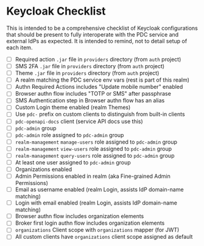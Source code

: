 # Keycloak Checklist

This is intended to be a comprehensive checklist of Keycloak configurations that
should be present to fully interoperate with the PDC service and external IdPs
as expected. It is intended to remind, not to detail setup of each item.

- [ ] Required action `.jar` file in `providers` directory (from `auth` project)
- [ ] SMS 2FA `.jar` file in `providers` directory (from `auth` project)
- [ ] Theme `.jar` file in `providers` directory (from `auth` project)
- [ ] A realm matching the PDC service env vars (rest is part of this realm)
- [ ] Authn Required Actions includes "Update mobile number" enabled
- [ ] Browser authn flow includes "TOTP or SMS" after passphrase
- [ ] SMS Authentication step in Browser authn flow has an alias
- [ ] Custom Login theme enabled (realm Themes)
- [ ] Use `pdc-` prefix on custom clients to distinguish from built-in clients
- [ ] `pdc-openapi-docs` client (service API docs use this)
- [ ] `pdc-admin` group
- [ ] `pdc-admin` role assigned to `pdc-admin` group
- [ ] `realm-management` `manage-users` role assigned to `pdc-admin` group
- [ ] `realm-management` `view-users` role assigned to `pdc-admin` group
- [ ] `realm-management` `query-users` role assigned to `pdc-admin` group
- [ ] At least one user assigned to `pdc-admin` group
- [ ] Organizations enabled
- [ ] Admin Permissions enabled in realm (aka Fine-grained Admin Permissions)
- [ ] Email as username enabled (realm Login, assists IdP domain-name matching)
- [ ] Login with email enabled (realm Login, assists IdP domain-name matching)
- [ ] Browser authn flow includes organization elements
- [ ] Broker first login authn flow includes organization elements
- [ ] `organizations` Client scope with `organizations` mapper (for JWT)
- [ ] All custom clients have `organizations` client scope assigned as default
